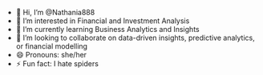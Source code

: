 - 👋 Hi, I’m @Nathania888
- 👀 I’m interested in Financial and Investment Analysis 
- 🌱 I’m currently learning Business Analytics and Insights
- 💞️ I’m looking to collaborate on data-driven insights, predictive analytics, or financial modelling
- 😄 Pronouns: she/her
- ⚡ Fun fact: I hate spiders
